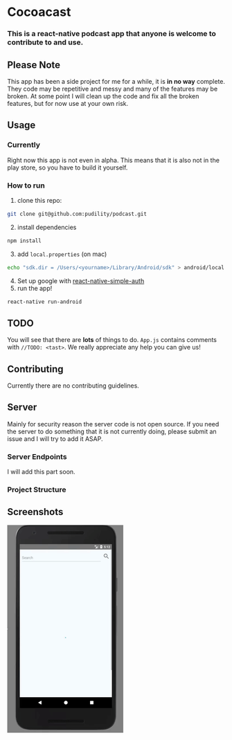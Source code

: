 # Cocoacast

### This is a react-native podcast app that anyone is welcome to contribute to and use.

## Please Note
This app has been a side project for me for a while, it is **in no way** complete. They code may be repetitive and messy and many of the features may be broken. At some point I will clean up the code and fix all the broken features, but for now use at your own risk.

## Usage
### Currently
Right now this app is not even in alpha. This means that it is also not in the play store, so you have to build it yourself.

### How to run
1. clone this repo:
```bash
git clone git@github.com:pudility/podcast.git
```
2. install dependencies
```bash
npm install
```
3. add `local.properties` (on mac)
```bash
echo "sdk.dir = /Users/<yourname>/Library/Android/sdk" > android/local.properties
```
4. Set up google with [react-native-simple-auth](https://github.com/adamjmcgrath/react-native-simple-auth#google)
5. run the app!
```bash
react-native run-android
```

## TODO
You will see that there are **lots** of things to do. `App.js` contains comments with `//TODO: <tast>`. We really appreciate any help you can give us!

## Contributing
Currently there are no contributing guidelines.

## Server
Mainly for security reason the server code is not open source. If you need the server to do something that it is not currently doing, please submit an issue and I will try to add it ASAP.

### Server Endpoints
I will add this part soon.

### Project Structure

## Screenshots
![android_screen_req](https://github.com/pudility/podcast/blob/master/screenshots/giphy.gif)